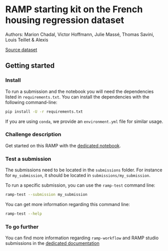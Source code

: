 # RAMP starting kit on the French housing regression dataset

Authors: Marion Chadal, Victor Hoffmann, Julie Massé, Thomas Savini, Louis Teillet & Alexis

[Source dataset](https://www.data.gouv.fr/fr/datasets/demandes-de-valeurs-foncieres/#/resources)

## Getting started

### Install

To run a submission and the notebook you will need the dependencies listed
in `requirements.txt`. You can install the dependencies with the
following command-line:

```bash
pip install -U -r requirements.txt
```

If you are using `conda`, we provide an `environment.yml` file for similar
usage.

### Challenge description

Get started on this RAMP with the
[dedicated notebook](boston_housing_starting_kit.ipynb).

### Test a submission

The submissions need to be located in the `submissions` folder. For instance
for `my_submission`, it should be located in `submissions/my_submission`.

To run a specific submission, you can use the `ramp-test` command line:

```bash
ramp-test --submission my_submission
```

You can get more information regarding this command line:

```bash
ramp-test --help
```

### To go further

You can find more information regarding `ramp-workflow` and RAMP studio submissions in the
[dedicated documentation](https://paris-saclay-cds.github.io/ramp-docs/ramp-workflow/stable/using_kits.html)
